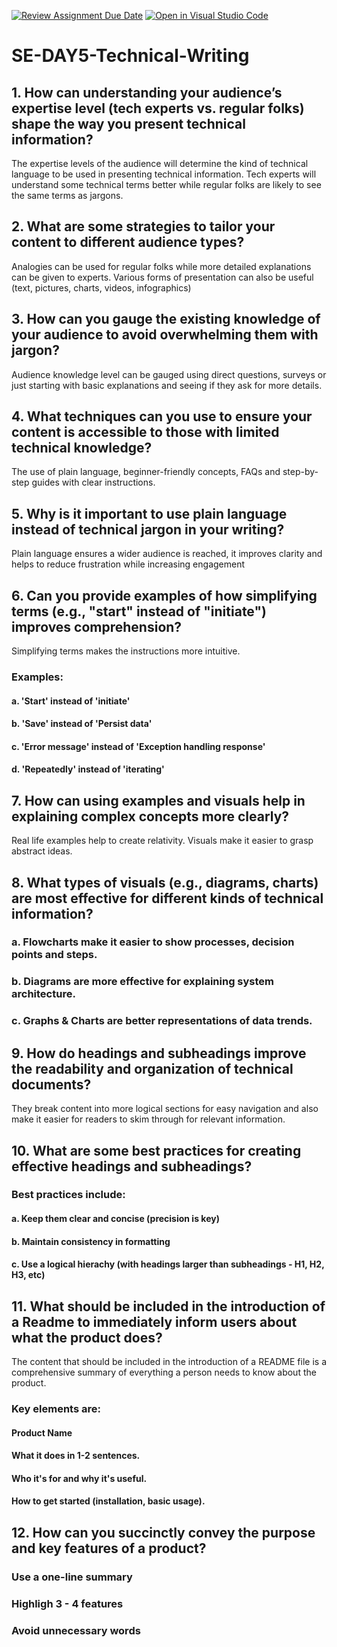 [![Review Assignment Due Date](https://classroom.github.com/assets/deadline-readme-button-22041afd0340ce965d47ae6ef1cefeee28c7c493a6346c4f15d667ab976d596c.svg)](https://classroom.github.com/a/zsAR-pyY)
[![Open in Visual Studio Code](https://classroom.github.com/assets/open-in-vscode-2e0aaae1b6195c2367325f4f02e2d04e9abb55f0b24a779b69b11b9e10269abc.svg)](https://classroom.github.com/online_ide?assignment_repo_id=18482652&assignment_repo_type=AssignmentRepo)
# SE-DAY5-Technical-Writing
## 1. How can understanding your audience’s expertise level (tech experts vs. regular folks) shape the way you present technical information?
The expertise levels of the audience will determine the kind of technical language to be used in presenting technical information. Tech experts will understand some technical terms better while regular folks are likely to see the same terms as jargons.
## 2. What are some strategies to tailor your content to different audience types?
Analogies can be used for regular folks while more detailed explanations can be given to experts. Various forms of presentation can also be useful (text, pictures, charts, videos, infographics)
## 3. How can you gauge the existing knowledge of your audience to avoid overwhelming them with jargon?
Audience knowledge level can be gauged using direct questions, surveys or just starting with basic explanations and seeing if they ask for more details.
## 4. What techniques can you use to ensure your content is accessible to those with limited technical knowledge?
The use of plain language, beginner-friendly concepts, FAQs and step-by-step guides with clear instructions.
## 5. Why is it important to use plain language instead of technical jargon in your writing?
Plain language ensures a wider audience is reached, it improves clarity and helps to reduce frustration while increasing engagement
## 6. Can you provide examples of how simplifying terms (e.g., "start" instead of "initiate") improves comprehension?
Simplifying terms makes the instructions more intuitive. 
### Examples:
#### a. 'Start' instead of 'initiate'
#### b. 'Save' instead of 'Persist data'
#### c. 'Error message' instead of 'Exception handling response'
#### d. 'Repeatedly' instead of 'iterating'
## 7. How can using examples and visuals help in explaining complex concepts more clearly?
Real life examples help to create relativity. Visuals make it easier to grasp abstract ideas.
## 8. What types of visuals (e.g., diagrams, charts) are most effective for different kinds of technical information?
### a. Flowcharts make it easier to show processes, decision points and steps.
### b. Diagrams are more effective for explaining system architecture.
### c. Graphs & Charts are better representations of data trends.
## 9. How do headings and subheadings improve the readability and organization of technical documents?
They break content into more logical sections for easy navigation and also make it easier for readers to skim through for relevant information.
## 10. What are some best practices for creating effective headings and subheadings?
### Best practices include:
#### a. Keep them clear and concise (precision is key)
#### b. Maintain consistency in formatting
#### c. Use a logical hierachy (with headings larger than subheadings - H1, H2, H3, etc)
## 11. What should be included in the introduction of a Readme to immediately inform users about what the product does?
The content that should be included in the introduction of a README file is a comprehensive summary of everything a person needs to know about the product.
### Key elements are:
#### Product Name
#### What it does in 1-2 sentences.
#### Who it's for and why it's useful.
#### How to get started (installation, basic usage).
## 12. How can you succinctly convey the purpose and key features of a product?
### Use a one-line summary
### Highligh 3 - 4 features
### Avoid unnecessary words
